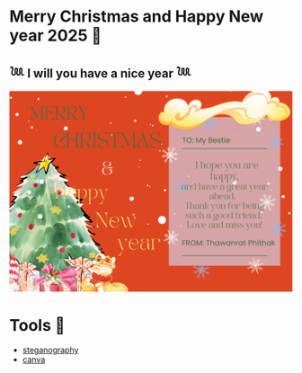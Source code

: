 # Merry Christmas and Happy New year 2025 🤶
## 𓆙 I will you have a nice year 𓆙
![Tong-card](./image/6530200657_e-card.png) 

# Tools 🎁
- [steganography](https://stylesuxx.github.io/steganography/)
- [canva](https://www.canva.com/)
